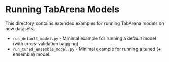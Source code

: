 # Running TabArena Models

This directory contains extended examples for running TabArena models on new datasets.

* `run_default_model.py` - Minimal example for running a default model (with cross-validation bagging).
* `run_tuned_ensemble_model.py` - Minimal example for running a tuned (+ ensemble) model.